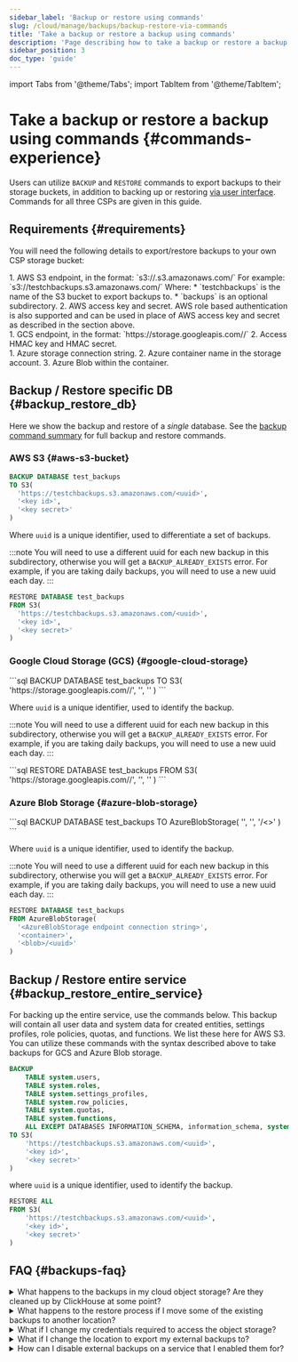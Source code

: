 ```yaml
---
sidebar_label: 'Backup or restore using commands'
slug: /cloud/manage/backups/backup-restore-via-commands
title: 'Take a backup or restore a backup using commands'
description: 'Page describing how to take a backup or restore a backup with your own bucket using commands'
sidebar_position: 3
doc_type: 'guide'
---
```


import Tabs from '@theme/Tabs';
import TabItem from '@theme/TabItem';

# Take a backup or restore a backup using commands {#commands-experience}

Users can utilize `BACKUP` and `RESTORE` commands to export backups to their storage buckets,
in addition to backing up or restoring [via user interface](/cloud/manage/backups/backup-restore-via-ui).
Commands for all three CSPs are given in this guide.

## Requirements {#requirements}

You will need the following details to export/restore backups to your own CSP storage bucket:

<Tabs>
  <TabItem value="AWS" label="AWS" default>
    1. AWS S3 endpoint, in the format: `s3://<bucket_name>.s3.amazonaws.com/<optional_directory>`
       For example: `s3://testchbackups.s3.amazonaws.com/`
       Where:
         * `testchbackups` is the name of the S3 bucket to export backups to.
         * `backups` is an optional subdirectory.
    2. AWS access key and secret. AWS role based authentication is also supported and can be used in place of AWS access key and secret as described in the section above.
    <br/>
  </TabItem>
  <TabItem value="GCP" label="GCP">
   1.  GCS endpoint, in the format: `https://storage.googleapis.com/<bucket_name>/`
   2. Access HMAC key and HMAC secret.
   <br/>
  </TabItem>
  <TabItem value="Azure" label="Azure">
    1. Azure storage connection string.
    2. Azure container name in the storage account.
    3. Azure Blob within the container.
    <br/>
  </TabItem>
</Tabs>

## Backup / Restore specific DB {#backup_restore_db}

Here we show the backup and restore of a *single* database.
See the [backup command summary](/operations/backup#command-summary) for full backup and restore commands.

### AWS S3 {#aws-s3-bucket}

<Tabs>
  <TabItem value="Backup" label="BACKUP" default>

```sql
BACKUP DATABASE test_backups 
TO S3(
  'https://testchbackups.s3.amazonaws.com/<uuid>',
  '<key id>',
  '<key secret>'
)
```

Where `uuid` is a unique identifier, used to differentiate a set of backups.

:::note
You will need to use a different uuid for each new backup in this subdirectory, otherwise you will get a `BACKUP_ALREADY_EXISTS` error.
For example, if you are taking daily backups, you will need to use a new uuid each day.
:::
  </TabItem>
  <TabItem value="Restore" label="RESTORE" default>

```sql
RESTORE DATABASE test_backups
FROM S3(
  'https://testchbackups.s3.amazonaws.com/<uuid>',
  '<key id>',
  '<key secret>'
)
```
  </TabItem>
</Tabs>

### Google Cloud Storage (GCS) {#google-cloud-storage}

<Tabs>
  <TabItem value="Backup" label="BACKUP" default>
```sql
BACKUP DATABASE test_backups 
TO S3(
  'https://storage.googleapis.com/<bucket>/<uuid>',
  '<hmac-key>',
  '<hmac-secret>'
)
```

Where `uuid` is a unique identifier, used to identify the backup.

:::note
You will need to use a different uuid for each new backup in this subdirectory, otherwise you will get a `BACKUP_ALREADY_EXISTS` error.
For example, if you are taking daily backups, you will need to use a new uuid each day.
:::

  </TabItem>
  <TabItem value="Restore" label="RESTORE" default>
```sql
RESTORE DATABASE test_backups
FROM S3(
  'https://storage.googleapis.com/<bucket>/<uuid>',
  '<hmac-key>',
  '<hmac-secret>'
)
```
  </TabItem>
</Tabs>

### Azure Blob Storage {#azure-blob-storage}

<Tabs>
  <TabItem value="Backup" label="BACKUP" default>
```sql
BACKUP DATABASE test_backups 
TO AzureBlobStorage(
  '<AzureBlobStorage endpoint connection string>',
  '<container>',
  '<blob>/<>'
)
```

Where `uuid` is a unique identifier, used to identify the backup.

:::note
You will need to use a different uuid for each new backup in this subdirectory, otherwise you will get a `BACKUP_ALREADY_EXISTS` error.
For example, if you are taking daily backups, you will need to use a new uuid each day.
:::
</TabItem>
<TabItem value="Restore" label="RESTORE" default>
```sql
RESTORE DATABASE test_backups
FROM AzureBlobStorage(
  '<AzureBlobStorage endpoint connection string>',
  '<container>',
  '<blob>/<uuid>'
)
```
  </TabItem>
</Tabs>

## Backup / Restore entire service {#backup_restore_entire_service}

For backing up the entire service, use the commands below.
This backup will contain all user data and system data for created entities, settings profiles, role policies, quotas, and functions.
We list these here for AWS S3.
You can utilize these commands with the syntax described above to take backups for GCS and Azure Blob storage.

<Tabs>
<TabItem value="Backup" label="BACKUP" default>

```sql
BACKUP 
    TABLE system.users,
    TABLE system.roles,
    TABLE system.settings_profiles,
    TABLE system.row_policies,
    TABLE system.quotas,
    TABLE system.functions,
    ALL EXCEPT DATABASES INFORMATION_SCHEMA, information_schema, system
TO S3(
    'https://testchbackups.s3.amazonaws.com/<uuid>',
    '<key id>',
    '<key secret>'
)
```

where `uuid` is a unique identifier, used to identify the backup.

</TabItem>
<TabItem value="Restore" label="RESTORE" default>

```sql
RESTORE ALL
FROM S3(
    'https://testchbackups.s3.amazonaws.com/<uuid>',
    '<key id>',
    '<key secret>'
)
```
</TabItem>
</Tabs>

## FAQ {#backups-faq}

<details>
<summary>What happens to the backups in my cloud object storage? Are they cleaned up by ClickHouse at some point?</summary>

We provide you the ability to export backups to your bucket, however, we do not clean up or delete any of the backups once written. You are responsible for managing the lifecycle of the backups in your bucket, including deleting, or archiving as needed, or moving to cheaper storage to optimize overall cost.

</details>

<details>
<summary>What happens to the restore process if I move some of the existing backups to another location?</summary>

If any backups are moved to another location, the restore command will need to be updated to reference the new location where the backups are stored.

</details>

<details>
<summary>What if I change my credentials required to access the object storage?</summary>

You will need to update the changed credentials in the UI, for backups to start happening successfully again.

</details>

<details>
<summary>What if I change the location to export my external backups to?</summary>

You will need to update the new location in the UI, and backups will start happening to the new location. The old backups will stay in the original location.

</details>

<details>
<summary>How can I disable external backups on a service that I enabled them for?</summary>

To disable external backups for a service, go to the service setting screen, and click on Change external backup. In the subsequent screen, click on Remove setup to disable external backups for the service.

</details>
